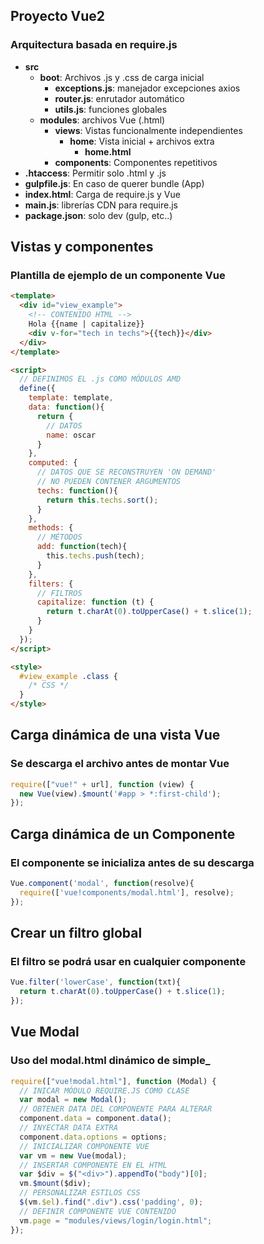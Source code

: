 ## Proyecto Vue2
### Arquitectura basada en require.js

- **src**
  - **boot**: Archivos .js y .css de carga inicial
    - **exceptions.js**: manejador excepciones axios
    - **router.js**: enrutador automático
    - **utils.js**: funciones globales
  - **modules**: archivos Vue (.html)
    - **views**: Vistas funcionalmente independientes
      - **home**: Vista inicial + archivos extra
        - **home.html**
    - **components**: Componentes repetitivos
- **.htaccess**: Permitir solo .html y .js
- **gulpfile.js**: En caso de querer bundle (App)
- **index.html**: Carga de require.js y Vue
- **main.js**: librerías CDN para require.js
- **package.json**: solo dev (gulp, etc..)

## Vistas y componentes
### Plantilla de ejemplo de un componente Vue

``` html
<template>
  <div id="view_example">
    <!-- CONTENIDO HTML -->
    Hola {{name | capitalize}}
    <div v-for="tech in techs">{{tech}}</div>
  </div>
</template>

<script>
  // DEFINIMOS EL .js COMO MÓDULOS AMD
  define({
    template: template,
    data: function(){
      return {
        // DATOS
        name: oscar
      }
    },
    computed: {
      // DATOS QUE SE RECONSTRUYEN 'ON DEMAND'
      // NO PUEDEN CONTENER ARGUMENTOS
      techs: function(){
        return this.techs.sort();
      }
    },
    methods: {
      // MÉTODOS
      add: function(tech){
        this.techs.push(tech);
      }
    },
    filters: {
      // FILTROS
      capitalize: function (t) {
        return t.charAt(0).toUpperCase() + t.slice(1);
      }
    }
  });
</script>

<style>
  #view_example .class {
    /* CSS */
  }
</style>
```

## Carga dinámica de una vista Vue
###  Se descarga el archivo antes de montar Vue

``` js
require(["vue!" + url], function (view) {
  new Vue(view).$mount('#app > *:first-child');
});
```

## Carga dinámica de un Componente
### El componente se inicializa antes de su descarga

``` js
Vue.component('modal', function(resolve){
  require(['vue!components/modal.html'], resolve);
});
```

## Crear un filtro global
### El filtro se podrá usar en cualquier componente

``` js
Vue.filter('lowerCase', function(txt){
  return t.charAt(0).toUpperCase() + t.slice(1);
});
```

## Vue Modal
### Uso del modal.html dinámico de simple_

``` js
require(["vue!modal.html"], function (Modal) {
  // INICAR MÓDULO REQUIRE.JS COMO CLASE
  var modal = new Modal();
  // OBTENER DATA DEL COMPONENTE PARA ALTERAR
  component.data = component.data();
  // INYECTAR DATA EXTRA
  component.data.options = options;
  // INICIALIZAR COMPONENTE VUE
  var vm = new Vue(modal);
  // INSERTAR COMPONENTE EN EL HTML
  var $div = $("<div>").appendTo("body")[0];
  vm.$mount($div);
  // PERSONALIZAR ESTILOS CSS
  $(vm.$el).find(".div").css('padding', 0);
  // DEFINIR COMPONENTE VUE CONTENIDO
  vm.page = "modules/views/login/login.html";
});

```
